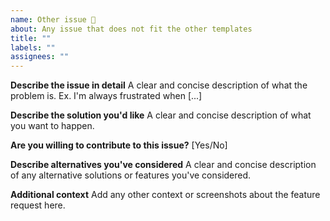 ```yaml
---
name: Other issue 🔴
about: Any issue that does not fit the other templates
title: ""
labels: ""
assignees: ""
---
```


**Describe the issue in detail**
A clear and concise description of what the problem is. Ex. I'm always frustrated when [...]

**Describe the solution you'd like**
A clear and concise description of what you want to happen.

**Are you willing to contribute to this issue?** [Yes/No]

**Describe alternatives you've considered**
A clear and concise description of any alternative solutions or features you've considered.

**Additional context**
Add any other context or screenshots about the feature request here.
